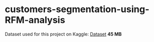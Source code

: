 # customers-segmentation-using-RFM-analysis

Dataset used for this project on Kaggle: [Dataset](https://www.kaggle.com/datasets/vijayuv/onlineretail) **45 MB**
